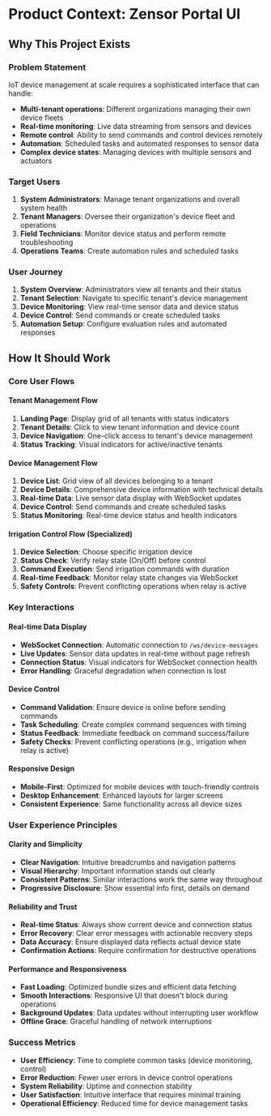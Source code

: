 # Product Context: Zensor Portal UI

## Why This Project Exists

### Problem Statement
IoT device management at scale requires a sophisticated interface that can handle:
- **Multi-tenant operations**: Different organizations managing their own device fleets
- **Real-time monitoring**: Live data streaming from sensors and devices
- **Remote control**: Ability to send commands and control devices remotely
- **Automation**: Scheduled tasks and automated responses to sensor data
- **Complex device states**: Managing devices with multiple sensors and actuators

### Target Users
1. **System Administrators**: Manage tenant organizations and overall system health
2. **Tenant Managers**: Oversee their organization's device fleet and operations
3. **Field Technicians**: Monitor device status and perform remote troubleshooting
4. **Operations Teams**: Create automation rules and scheduled tasks

### User Journey
1. **System Overview**: Administrators view all tenants and their status
2. **Tenant Selection**: Navigate to specific tenant's device management
3. **Device Monitoring**: View real-time sensor data and device status
4. **Device Control**: Send commands or create scheduled tasks
5. **Automation Setup**: Configure evaluation rules and automated responses

## How It Should Work

### Core User Flows

#### Tenant Management Flow
1. **Landing Page**: Display grid of all tenants with status indicators
2. **Tenant Details**: Click to view tenant information and device count
3. **Device Navigation**: One-click access to tenant's device management
4. **Status Tracking**: Visual indicators for active/inactive tenants

#### Device Management Flow
1. **Device List**: Grid view of all devices belonging to a tenant
2. **Device Details**: Comprehensive device information with technical details
3. **Real-time Data**: Live sensor data display with WebSocket updates
4. **Device Control**: Send commands and create scheduled tasks
5. **Status Monitoring**: Real-time device status and health indicators

#### Irrigation Control Flow (Specialized)
1. **Device Selection**: Choose specific irrigation device
2. **Status Check**: Verify relay state (On/Off) before control
3. **Command Execution**: Send irrigation commands with duration
4. **Real-time Feedback**: Monitor relay state changes via WebSocket
5. **Safety Controls**: Prevent conflicting operations when relay is active

### Key Interactions

#### Real-time Data Display
- **WebSocket Connection**: Automatic connection to `/ws/device-messages`
- **Live Updates**: Sensor data updates in real-time without page refresh
- **Connection Status**: Visual indicators for WebSocket connection health
- **Error Handling**: Graceful degradation when connection is lost

#### Device Control
- **Command Validation**: Ensure device is online before sending commands
- **Task Scheduling**: Create complex command sequences with timing
- **Status Feedback**: Immediate feedback on command success/failure
- **Safety Checks**: Prevent conflicting operations (e.g., irrigation when relay is active)

#### Responsive Design
- **Mobile-First**: Optimized for mobile devices with touch-friendly controls
- **Desktop Enhancement**: Enhanced layouts for larger screens
- **Consistent Experience**: Same functionality across all device sizes

### User Experience Principles

#### Clarity and Simplicity
- **Clear Navigation**: Intuitive breadcrumbs and navigation patterns
- **Visual Hierarchy**: Important information stands out clearly
- **Consistent Patterns**: Similar interactions work the same way throughout
- **Progressive Disclosure**: Show essential info first, details on demand

#### Reliability and Trust
- **Real-time Status**: Always show current device and connection status
- **Error Recovery**: Clear error messages with actionable recovery steps
- **Data Accuracy**: Ensure displayed data reflects actual device state
- **Confirmation Actions**: Require confirmation for destructive operations

#### Performance and Responsiveness
- **Fast Loading**: Optimized bundle sizes and efficient data fetching
- **Smooth Interactions**: Responsive UI that doesn't block during operations
- **Background Updates**: Data updates without interrupting user workflow
- **Offline Grace**: Graceful handling of network interruptions

### Success Metrics
- **User Efficiency**: Time to complete common tasks (device monitoring, control)
- **Error Reduction**: Fewer user errors in device control operations
- **System Reliability**: Uptime and connection stability
- **User Satisfaction**: Intuitive interface that requires minimal training
- **Operational Efficiency**: Reduced time for device management tasks 